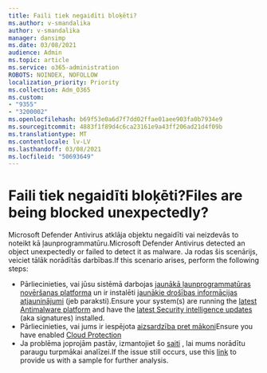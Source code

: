 ```yaml
---
title: Faili tiek negaidīti bloķēti?
ms.author: v-smandalika
author: v-smandalika
manager: dansimp
ms.date: 03/08/2021
audience: Admin
ms.topic: article
ms.service: o365-administration
ROBOTS: NOINDEX, NOFOLLOW
localization_priority: Priority
ms.collection: Adm_O365
ms.custom:
- "9355"
- "3200002"
ms.openlocfilehash: b69f53e0a6d7f7dd02ffae01aee903fa0b7934e9
ms.sourcegitcommit: 4883f1f89d4c6ca23161e9a43ff206ad21d4f09b
ms.translationtype: MT
ms.contentlocale: lv-LV
ms.lasthandoff: 03/08/2021
ms.locfileid: "50693649"
---
```

# <a name="files-are-being-blocked-unexpectedly"></a><span data-ttu-id="4d552-102">Faili tiek negaidīti bloķēti?</span><span class="sxs-lookup"><span data-stu-id="4d552-102">Files are being blocked unexpectedly?</span></span>

<span data-ttu-id="4d552-103">Microsoft Defender Antivirus atklāja objektu negaidīti vai neizdevās to noteikt kā ļaunprogrammatūru.</span><span class="sxs-lookup"><span data-stu-id="4d552-103">Microsoft Defender Antivirus detected an object unexpectedly or failed to detect it as malware.</span></span> <span data-ttu-id="4d552-104">Ja rodas šis scenārijs, veiciet tālāk norādītās darbības.</span><span class="sxs-lookup"><span data-stu-id="4d552-104">If this scenario arises, perform the following steps:</span></span>

- <span data-ttu-id="4d552-105">Pārliecinieties, vai jūsu sistēmā darbojas [jaunākā ļaunprogrammatūras novēršanas platforma](https://docs.microsoft.com/windows/security/threat-protection/microsoft-defender-antivirus/manage-updates-baselines-microsoft-defender-antivirus) un ir instalēti [jaunākie drošības informācijas atjauninājumi](https://www.microsoft.com/security/encyclopedia/adlpackages.aspx) (jeb paraksti).</span><span class="sxs-lookup"><span data-stu-id="4d552-105">Ensure your system(s) are running the [latest Antimalware platform](https://docs.microsoft.com/windows/security/threat-protection/microsoft-defender-antivirus/manage-updates-baselines-microsoft-defender-antivirus) and have the [latest Security intelligence updates](https://www.microsoft.com/security/encyclopedia/adlpackages.aspx) (aka signatures) installed.</span></span>
- <span data-ttu-id="4d552-106">Pārliecinieties, vai jums ir iespējota [aizsardzība pret mākoni](https://docs.microsoft.com/windows/security/threat-protection/microsoft-defender-antivirus/enable-cloud-protection-microsoft-defender-antivirus)</span><span class="sxs-lookup"><span data-stu-id="4d552-106">Ensure you have enabled [Cloud Protection](https://docs.microsoft.com/windows/security/threat-protection/microsoft-defender-antivirus/enable-cloud-protection-microsoft-defender-antivirus)</span></span>
- <span data-ttu-id="4d552-107">Ja problēma joprojām pastāv, izmantojiet šo [saiti](https://www.microsoft.com/wdsi/filesubmission) , lai mums norādītu paraugu turpmākai analīzei.</span><span class="sxs-lookup"><span data-stu-id="4d552-107">If the issue still occurs, use this [link](https://www.microsoft.com/wdsi/filesubmission) to provide us with a sample for further analysis.</span></span>
